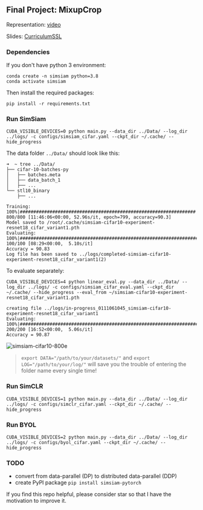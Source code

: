 ## Final Project: MixupCrop
Representation: [video](https://drive.google.com/file/d/1BMUldS8roIFo2q5fXChp_Qa58jGVcapa/view?usp=sharing)


Slides: [CurriculumSSL](https://docs.google.com/presentation/d/1D9RNMQuaFLVkM1PEpTDSVH0_GD8FeibwTX2aOg4j5FI/edit?usp=sharing)



### Dependencies

If you don't have python 3 environment:
```
conda create -n simsiam python=3.8
conda activate simsiam
```
Then install the required packages:
```
pip install -r requirements.txt
```

### Run SimSiam

```
CUDA_VISIBLE_DEVICES=0 python main.py --data_dir ../Data/ --log_dir ../logs/ -c configs/simsiam_cifar.yaml --ckpt_dir ~/.cache/ --hide_progress
```
The data folder `../Data/` should look like this:
```
➜  ~ tree ../Data/
├── cifar-10-batches-py
│   ├── batches.meta
│   ├── data_batch_1
│   ├── ...
└── stl10_binary
    ├── ...
```
```
Training: 100%|#################################################################| 800/800 [11:46:06<00:00, 52.96s/it, epoch=799, accuracy=90.3]
Model saved to /root/.cache/simsiam-cifar10-experiment-resnet18_cifar_variant1.pth
Evaluating: 100%|##########################################################################################################| 100/100 [08:29<00:00,  5.10s/it]
Accuracy = 90.83
Log file has been saved to ../logs/completed-simsiam-cifar10-experiment-resnet18_cifar_variant1(2)
```
To evaluate separately:
```
CUDA_VISIBLE_DEVICES=4 python linear_eval.py --data_dir ../Data/ --log_dir ../logs/ -c configs/simsiam_cifar_eval.yaml --ckpt_dir ~/.cache/ --hide_progress --eval_from ~/simsiam-cifar10-experiment-resnet18_cifar_variant1.pth

creating file ../logs/in-progress_0111061045_simsiam-cifar10-experiment-resnet18_cifar_variant1
Evaluating: 100%|##########################################################################################################| 200/200 [16:52<00:00,  5.06s/it]
Accuracy = 90.87
```
![simsiam-cifar10-800e](simsiam-800e90.83acc.svg)

>`export DATA="/path/to/your/datasets/"` and `export LOG="/path/to/your/log/"` will save you the trouble of entering the folder name every single time!

### Run SimCLR

```
CUDA_VISIBLE_DEVICES=1 python main.py --data_dir ../Data/ --log_dir ../logs/ -c configs/simclr_cifar.yaml --ckpt_dir ~/.cache/ --hide_progress
```

### Run BYOL
```
CUDA_VISIBLE_DEVICES=2 python main.py --data_dir ../Data/ --log_dir ../logs/ -c configs/byol_cifar.yaml --ckpt_dir ~/.cache/ --hide_progress
```

### TODO

- convert from data-parallel (DP) to distributed data-parallel (DDP)
- create PyPI package `pip install simsiam-pytorch`


If you find this repo helpful, please consider star so that I have the motivation to improve it.



